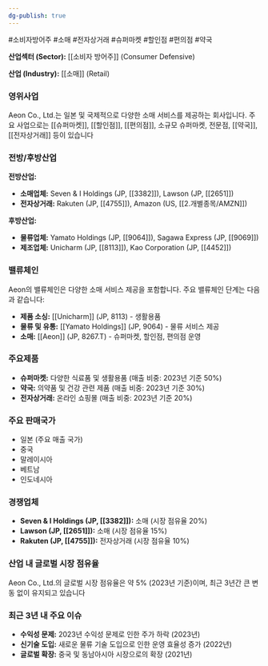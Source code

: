 ```yaml
---
dg-publish: true
---
```

#소비자방어주 #소매 #전자상거래 #슈퍼마켓 #할인점 #편의점 #약국 

**산업섹터 (Sector):** [[소비자 방어주]] (Consumer Defensive)  

**산업 (Industry):** [[소매]] (Retail)

### 영위사업

Aeon Co., Ltd.는 일본 및 국제적으로 다양한 소매 서비스를 제공하는 회사입니다. 주요 사업으로는 [[슈퍼마켓]], [[할인점]], [[편의점]], 소규모 슈퍼마켓, 전문점, [[약국]], [[전자상거래]] 등이 있습니다

### 전방/후방산업

**전방산업:**

- **소매업체:** Seven & I Holdings (JP, [[3382]]), Lawson (JP, [[2651]])
- **전자상거래:** Rakuten (JP, [[4755]]), Amazon (US, [[2.개별종목/AMZN]])

**후방산업:**

- **물류업체:** Yamato Holdings (JP, [[9064]]), Sagawa Express (JP, [[9069]])
- **제조업체:** Unicharm (JP, [[8113]]), Kao Corporation (JP, [[4452]])

### 밸류체인

Aeon의 밸류체인은 다양한 소매 서비스 제공을 포함합니다. 주요 밸류체인 단계는 다음과 같습니다:

- **제품 소싱:** [[Unicharm]] (JP, 8113) - 생활용품
- **물류 및 유통:** [[Yamato Holdings]] (JP, 9064) - 물류 서비스 제공
- **소매:** [[Aeon]] (JP, 8267.T) - 슈퍼마켓, 할인점, 편의점 운영

### 주요제품

- **슈퍼마켓:** 다양한 식료품 및 생활용품 (매출 비중: 2023년 기준 50%)
- **약국:** 의약품 및 건강 관련 제품 (매출 비중: 2023년 기준 30%)
- **전자상거래:** 온라인 쇼핑몰 (매출 비중: 2023년 기준 20%)

### 주요 판매국가

- 일본 (주요 매출 국가)
- 중국
- 말레이시아
- 베트남
- 인도네시아

### 경쟁업체

- **Seven & I Holdings (JP, [[3382]]):** 소매 (시장 점유율 20%)
- **Lawson (JP, [[2651]]):** 소매 (시장 점유율 15%)
- **Rakuten (JP, [[4755]]):** 전자상거래 (시장 점유율 10%)

### 산업 내 글로벌 시장 점유율

Aeon Co., Ltd.의 글로벌 시장 점유율은 약 5% (2023년 기준)이며, 최근 3년간 큰 변동 없이 유지되고 있습니다

### 최근 3년 내 주요 이슈

- **수익성 문제:** 2023년 수익성 문제로 인한 주가 하락 (2023년)
- **신기술 도입:** 새로운 물류 기술 도입으로 인한 운영 효율성 증가 (2022년)
- **글로벌 확장:** 중국 및 동남아시아 시장으로의 확장 (2021년)